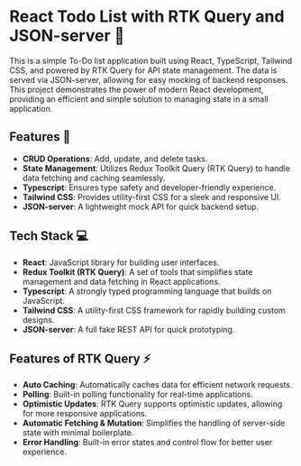 # React Todo List with RTK Query and JSON-server 📝

This is a simple To-Do list application built using React, TypeScript, Tailwind CSS, and powered by RTK Query for API state management. The data is served via JSON-server, allowing for easy mocking of backend responses. This project demonstrates the power of modern React development, providing an efficient and simple solution to managing state in a small application.

## Features 🚀

- **CRUD Operations**: Add, update, and delete tasks.
- **State Management**: Utilizes Redux Toolkit Query (RTK Query) to handle data fetching and caching seamlessly.
- **Typescript**: Ensures type safety and developer-friendly experience.
- **Tailwind CSS**: Provides utility-first CSS for a sleek and responsive UI.
- **JSON-server**: A lightweight mock API for quick backend setup.

## Tech Stack 💻

- **React**: JavaScript library for building user interfaces.
- **Redux Toolkit (RTK Query)**: A set of tools that simplifies state management and data fetching in React applications.
- **Typescript**: A strongly typed programming language that builds on JavaScript.
- **Tailwind CSS**: A utility-first CSS framework for rapidly building custom designs.
- **JSON-server**: A full fake REST API for quick prototyping.
  
## Features of RTK Query ⚡

- **Auto Caching**: Automatically caches data for efficient network requests.
- **Polling**: Built-in polling functionality for real-time applications.
- **Optimistic Updates**: RTK Query supports optimistic updates, allowing for more responsive applications.
- **Automatic Fetching & Mutation**: Simplifies the handling of server-side state with minimal boilerplate.
- **Error Handling**: Built-in error states and control flow for better user experience.